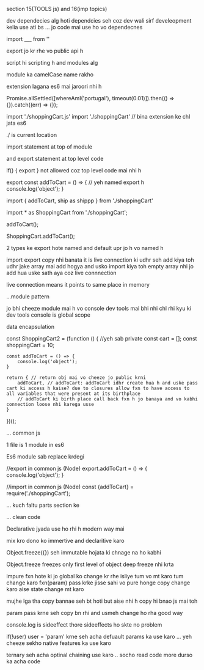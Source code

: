 section 15(TOOLS js) and 16(imp topics)

dev dependecies alg hoti dependcies seh coz dev wali sirf develeopment kelia use ati bs ... jo code mai use ho vo dependecnes

import ___ from ''

export jo kr rhe vo public api h

script hi scripting h and modules alg

module ka camelCase name rakho

extension lagana es6 mai jaroori nhi h

Promise.allSettled([whereAmI('portugal'), timeout(0.01)]).then(() => {}).catch((err) => {});

import './shoppingCart.js'
import './shoppingCart' // bina extension ke chl jata es6 

./ is current location

import statement at top of module

and export statement at top level code

if() {
export
} not allowed coz top level code mai nhi h

export const addToCart = () => { // yeh named export h
	console.log('object');
}


import { addToCart, ship as shippp } from './shoppingCart'

import * as ShoppingCart from './shoppingCart';

addToCart();

ShoppingCart.addToCart();

2 types ke export hote named and default upr jo h vo named h

import export copy nhi banata it is live connection ki udhr seh add kiya toh udhr jake array mai add hogya and usko import kiya toh empty array nhi jo add hua uske sath aya coz live connnection

live connection means it points to same place in memory


...module pattern

jo bhi cheeze module mai h vo console dev tools mai bhi nhi chl rhi kyu ki dev tools console is global scope 

data encapsulation

const ShoppingCart2 = (function () {
	//yeh sab private
	const cart = [];
	const shoppingCart = 10;

	const addToCart = () => {
		console.log('object');
	}

	return { // return obj mai vo cheeze jo public krni
		addToCart, // addToCart: addToCart idhr create hua h and uske pass cart ki access h kaise? due to closures allow fxn to have access to all variables that were present at its birthplace
		// addToCart ki birth place call back fxn h jo banaya and vo kabhi connection loose nhi karega usse 
	}
})();

... common js

1 file is 1 module in es6

Es6 module sab replace krdegi

//export in common js (Node)
export.addToCart = () => {
	console.log('object');
}

//import in common js (Node)
const {addToCart} = require('./shoppingCart');


... kuch faltu parts section ke 

... clean code

Declarative jyada use ho rhi h modern way mai

mix kro dono ko immertive and declaritive karo

Object.freeze({}) seh immutable hojata ki chnage na ho kabhi

Object.freeze freezes only first level of object deep freeze nhi krta

impure fxn hote ki jo global ko change kr rhe isliye tum vo mt karo tum change karo fxn(param) pass krke jisse sahi vo pure honge copy change karo aise state change mt karo

mujhe lga tha copy bannae seh bt hoti but aise nhi h copy hi bnao js mai toh

param pass krne seh copy bn rhi and usmeh change ho rha good way

console.log is sideeffect thore sideeffects ho skte no problem

if(!user) user = 'param' krne seh acha defuault params ka use karo ... yeh cheeze sekho native features ka use karo

ternary seh acha optinal chaining use karo .. socho read code more durso ka acha code


